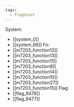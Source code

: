 ```yaml
---
tags:
  - FlagUnset
---
```

System:
- [[system_0]]
- [[system_66]]
Fn:
- [[m7203_function12]]
- [[m7203_function13]]
- [[m7203_function11]]
- [[m7203_function8]]
- [[m7203_function14]]
- [[m7203_function10]]
- [[m7203_function27]]
- [[m7203_function15]]
Flag:
- [[flag_9476]]
- [[flag_9477]]
